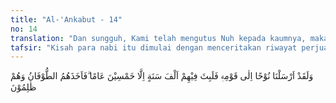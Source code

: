 ```yaml
---
title: "Al-'Ankabut - 14"
no: 14
translation: "Dan sungguh, Kami telah mengutus Nuh kepada kaumnya, maka dia tinggal bersama mereka selama seribu tahun kurang lima puluh tahun. Kemudian mereka dilanda banjir besar, sedangkan mereka adalah orang-orang yang zalim."
tafsir: "Kisah para nabi itu dimulai dengan menceritakan riwayat perjuangan Nabi Nuh. Beliau adalah bapak para nabi. Ia berdakwah menyeru kaumnya supaya beriman kepada Allah Yang Maha Esa dan mempercayai kerasulannya selama sembilan ratus lima puluh tahun. Namun demikian, ia tidak pernah merasa bosan mengajak mereka, baik siang maupun malam. Kadang-kadang dengan suara yang lemah lembut, tetapi sering juga dengan suara keras menyampaikan ancaman Allah terhadap kekafiran mereka. Akan tetapi usaha beliau tidak kunjung berhasil. Hanya segelintir saja di antara mereka yang mau beriman. Selebihnya menolak dan mendustakan beliau. Oleh karena itu, Allah menyiksa mereka. Dikirimlah siksaan yang disebut \"Topan Nabi Nuh\", yakni berupa banjir yang menenggelamkan mereka semua. Tidak seorang pun yang selamat dari siksaan Allah itu kecuali orang yang beriman yang ikut dalam bahtera Nuh.\n\nAl-hakim meriwayatkan:\n\nDiriwayatkan dari Ibnu 'Abbas bahwa ia berkata, \"Allah mengutus Nabi Nuh ketika usia 40 tahun dan berdakwah pada kaumnya selama 950 tahun menyeru mereka untuk mengikuti agama Allah dan Nabi Nuh hidup setelah banjir (topan) selama 60 tahun, sehingga jumlah manusia menjadi banyak dan tersebar. (Riwayat al-hakim)"
---
```


وَلَقَدْ اَرْسَلْنَا نُوْحًا اِلٰى قَوْمِهٖ فَلَبِثَ فِيْهِمْ اَلْفَ سَنَةٍ اِلَّا خَمْسِيْنَ عَامًا ۗفَاَخَذَهُمُ الطُّوْفَانُ وَهُمْ ظٰلِمُوْنَ 
